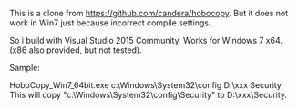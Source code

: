 This is a clone from https://github.com/candera/hobocopy.
But it does not work in Win7 just because incorrect compile settings.

So i build with Visual Studio 2015 Community. Works for Windows 7 x64. (x86 also provided, but not tested).

Sample:

HoboCopy_Win7_64bit.exe c:\Windows\System32\config D:\xxx Security
This will copy "c:\Windows\System32\config\Security" to D:\xxx\Security.
